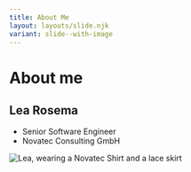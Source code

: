 ```yaml
---
title: About Me
layout: layouts/slide.njk
variant: slide--with-image
---
```


# About me

## Lea Rosema
- Senior Software Engineer
- Novatec Consulting GmbH

![Lea, wearing a Novatec Shirt and a lace skirt](/images/lea.jpg)
